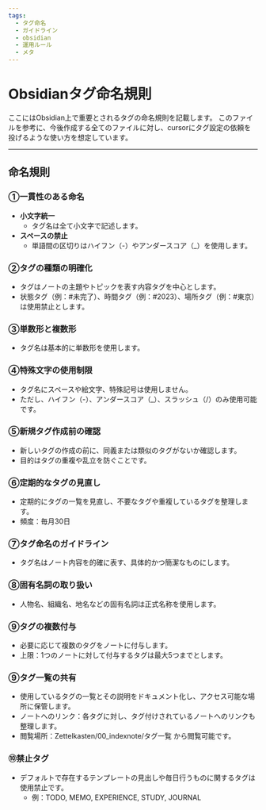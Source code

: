 ```yaml
---
tags:
  - タグ命名
  - ガイドライン
  - obsidian
  - 運用ルール
  - メタ
---
```


# Obsidianタグ命名規則

ここにはObsidian上で重要とされるタグの命名規則を記載します。
このファイルを参考に、今後作成する全てのファイルに対し、cursorにタグ設定の依頼を投げるような使い方を想定しています。

---

## 命名規則

### ①一貫性のある命名
- **小文字統一**
  - タグ名は全て小文字で記述します。
- **スペースの禁止**
  - 単語間の区切りはハイフン（-）やアンダースコア（_）を使用します。

### ②タグの種類の明確化
- タグはノートの主題やトピックを表す内容タグを中心とします。
- 状態タグ（例：#未完了）、時間タグ（例：#2023）、場所タグ（例：#東京）は使用禁止とします。

### ③単数形と複数形
- タグ名は基本的に単数形を使用します。

### ④特殊文字の使用制限
- タグ名にスペースや絵文字、特殊記号は使用しません。
- ただし、ハイフン（-）、アンダースコア（_）、スラッシュ（/）のみ使用可能です。

### ⑤新規タグ作成前の確認
- 新しいタグの作成の前に、同義または類似のタグがないか確認します。
- 目的はタグの重複や乱立を防ぐことです。

### ⑥定期的なタグの見直し
- 定期的にタグの一覧を見直し、不要なタグや重複しているタグを整理します。
- 頻度：毎月30日

### ⑦タグ命名のガイドライン
- タグ名はノート内容を的確に表す、具体的かつ簡潔なものにします。

### ⑧固有名詞の取り扱い
- 人物名、組織名、地名などの固有名詞は正式名称を使用します。

### ⑨タグの複数付与
- 必要に応じて複数のタグをノートに付与します。
- 上限：1つのノートに対して付与するタグは最大5つまでとします。

### ⑨タグ一覧の共有
- 使用しているタグの一覧とその説明をドキュメント化し、アクセス可能な場所に保管します。
- ノートへのリンク：各タグに対し、タグ付けされているノートへのリンクも整理します。
- 閲覧場所：Zettelkasten/00_indexnote/タグ一覧 から閲覧可能です。

### ⑩禁止タグ
- デフォルトで存在するテンプレートの見出しや毎日行うものに関するタグは使用禁止です。
  - 例：TODO, MEMO, EXPERIENCE, STUDY, JOURNAL